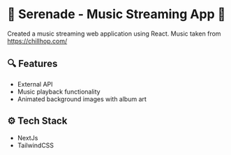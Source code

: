 # 🎵 Serenade - Music Streaming App 🎵
Created a music streaming web application using React. Music taken from https://chillhop.com/

## 🔍 Features

- External API
- Music playback functionality
- Animated background images with album art

## ⚙ Tech Stack

- NextJs
- TailwindCSS

